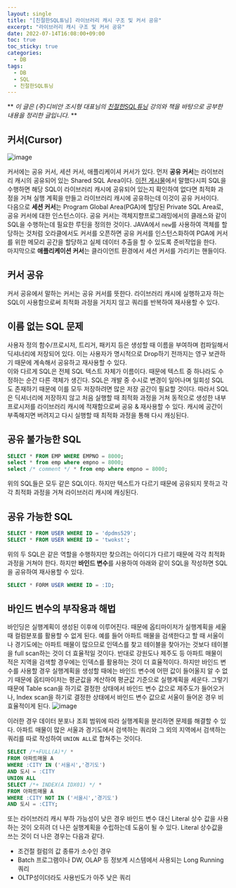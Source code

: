 ```yaml
---
layout: single
title: "[친절한SQL튜닝] 라이브러리 캐시 구조 및 커서 공유"
excerpt: "라이브러리 캐시 구조 및 커서 공유"
date: 2022-07-14T16:08:00+09:00
toc: true
toc_sticky: true
categories:
  - DB 
tags:
  - DB
  - SQL
  - 친절한SQL튜닝
---
```

** 
*이 글은 (주)디비안 조시형 대표님의 [친절한SQL튜닝](http://www.kyobobook.co.kr/product/detailViewKor.laf?ejkGb=KOR&mallGb=KOR&barcode=9791196395704) 강의와 책을 바탕으로 공부한 내용을 정리한 글입니다.*
**

## 커서(Cursor)
![image](https://user-images.githubusercontent.com/60471550/178670778-26cf0a52-6057-4aea-a0f2-e618be0f90fb.png)

커서에는 공유 커서, 세션 커서, 애플리케이셔 커서가 있다. 먼저 **공유 커서**는 라이브러리 캐시의 공유되어 있는 Shared SQL Area이다. [이전 게시물](https://dpdms529.github.io/db/%EC%B9%9C%EC%A0%88%ED%95%9CSQL%ED%8A%9C%EB%8B%9D-SQL-%EC%B2%98%EB%A6%AC-%EA%B3%BC%EC%A0%95/#%EB%9D%BC%EC%9D%B4%EB%B8%8C%EB%9F%AC%EB%A6%AC-%EC%BA%90%EC%8B%9Clibrary-cache)에서 말했다시피 SQL을 수행하면 해당 SQL이 라이브러리 캐시에 공유되어 있는지 확인하여 없다면 최적화 과정을 거쳐 실행 계획을 만들고 라이브러리 캐시에 공유하는데 이것이 공유 커서이다.<br>
다음으로 **세션 커서**는 Program Global Area(PGA)에 할당된 Private SQL Area로, 공유 커서에 대한 인스턴스이다. 공유 커서는 객체지향프로그래밍에서의 클래스와 같이 SQL을 수행하는데 필요한 루틴을 정의한 것이다. JAVA에서 `new`를 사용하여 객체를 할당하는 것처럼 오라클에서도 커서를 오픈하면 공유 커서를 인스턴스화하여 PGA에 커서를 위한 메모리 공간을 할당하고 실제 데이터 추출을 할 수 있도록 준비작업을 한다.<br>
마지막으로 **애플리케이션 커서**는 클라이언트 환경에서 세션 커서를 가리키는 핸들이다.

## 커서 공유
커서 공유에서 말하는 커서는 공유 커서를 뜻한다. 라이브러리 캐시에 실행하고자 하는 SQL이  사용함으로써 최적화 과정을 거치지 않고 쿼리를 반복하여 재사용할 수 있다.

## 이름 없는 SQL 문제
사용자 정의 함수/프로시저, 트리거, 패키지 등은 생성할 때 이름을 부여하며 컴파일해서 딕셔너리에 저장되어 있다. 이는 사용자가 명시적으로 Drop하기 전까지는 영구 보관하기 때문에 계속해서 공유하고 재사용할 수 있다.<br>
이와 다르게 SQL은 전체 SQL 텍스트 자체가 이름이다. 때문에 텍스트 중 하나라도 수정하는 순간 다른 객체가 생긴다. SQL은 개발 중 수시로 변경이 일어나며 일회성 SQL도 존재하기 때문에 이를 모두 저장하려면 많은 저장 공간이 필요할 것이다. 따라서 SQL은 딕셔너리에 저장하지 않고 처음 실행할 때 최적화 과정을 거쳐 동적으로 생성한 내부 프로시저를 라이브러리 캐시에 적재함으로써 공유 & 재사용할 수 있다. 캐시에 공간이 부족해지면 버려지고 다시 실행할 때 최적화 과정을 통해 다시 캐싱된다.

## 공유 불가능한 SQL
```sql
SELECT * FROM EMP WHERE EMPNO = 8000;
select * from emp where empno = 8000;
select /* comment */ * from emp where empno = 8000;
```
위의 SQL들은 모두 같은 SQL이다. 하지만 텍스트가 다르기 때문에 공유되지 못하고 각각 최적화 과정을 거쳐 라이브러리 캐시에 캐싱된다.

## 공유 가능한 SQL
```sql
SELECT * FROM USER WHERE ID = 'dpdms529';
SELECT * FROM USER WHERE ID = 'twokst';
```
위의 두 SQL은 같은 역할을 수행하지만 찾으려는 아이디가 다르기 때문에 각각 최적화 과정을 거쳐야 한다. 하지만 **바인드 변수**를 사용하여 아래와 같이 SQL을 작성하면 SQL을 공유하여 재사용할 수 있다.
```sql
SELECT * FORM USER WHERE ID = :ID;
```

## 바인드 변수의 부작용과 해법
바인딩은 실행계획이 생성된 이후에 이루어진다. 때문에 옵티마이저가 실행계획을 세울 때 컬럼분포를 활용할 수 없게 된다. 예를 들어 아파트 매물을 검색한다고 할 때 서울이나 경기도에는 아파트 매물이 많으므로 인덱스를 찾고 테이블을 찾아가는 것보다 테이블을 full scan하는 것이 더 효율적일 것이다. 반대로 강원도나 제주도 등 아파트 매물이 적은 지역을 검색할 경우에는 인덱스를 활용하는 것이 더 효율적이다. 하지만 바인드 변수를 사용할 경우 실행계획을 생성할 때에는 바인드 변수에 어떤 값이 들어올지 알 수 없기 때문에 옵티마이저는 평균값을 계산하여 평균값 기준으로 실행계획을 세운다. 그렇기 때문에 Table scan을 하기로 결정한 상태에서 바인드 변수 값으로 제주도가 들어오거나, Index scan을 하기로 결정한 상태에서 바인드 변수 값으로 서울이 들어온 경우 비효율적이게 된다.
![image](https://user-images.githubusercontent.com/60471550/178921372-b4de5273-a740-42f0-8640-fa15008d32b2.png)

이러한 경우 데이터 분포나 조회 범위에 따라 실행계획을 분리하면 문제를 해결할 수 있다. 아파트 매물이 많은 서울과 경기도에서 검색하는 쿼리와 그 외의 지역에서 검색하는 쿼리를 따로 작성하여 `UNION ALL`로 합쳐주는 것이다.
```sql
SELECT /*+FULL(A)*/ *
FROM 아파트매물 A
WHERE :CITY IN ('서울시','경기도')
AND 도시 = :CITY
UNION ALL
SELECT /*+ INDEX(A IDX01) */ *
FROM 아파트매물 A
WHERE :CITY NOT IN ('서울시','경기도')
AND 도시 = :CITY;
```
또는 라이브러리 캐시 부하 가능성이 낮은 경우 바인드 변수 대신 Literal 상수 값을 사용하는 것이 오히려 더 나은 실행계획을 수립하는데 도움이 될 수 있다. Literal 상수값을 쓰는 것이 더 나은 경우는 다음과 같다. 
- 조건절 컬럼의 값 종류가 소수인 경우
- Batch 프로그램이나 DW, OLAP 등 정보계 시스템에서 사용되는 Long Running 쿼리
- OLTP성이더라도 사용빈도가 아주 낮은 쿼리